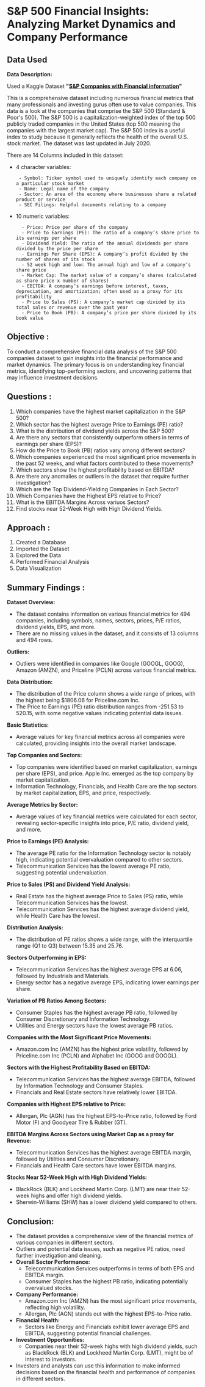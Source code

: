 # S&P 500 Financial Insights: Analyzing Market Dynamics and Company Performance

## Data Used

**Data Description:**

Used a Kaggle Dataset **"[S&P Companies with Financial information](https://www.kaggle.com/datasets/paytonfisher/sp-500-companies-with-financial-information)"**

This is a comprehensive dataset including numerous financial metrics that many professionals and investing gurus often use to value companies. This data is a look at the companies that comprise the S&P 500 (Standard & Poor's 500). The S&P 500 is a capitalization-weighted index of the top 500 publicly traded companies in the United States (top 500 meaning the companies with the largest market cap). The S&P 500 index is a useful index to study because it generally reflects the health of the overall U.S. stock market. The dataset was last updated in July 2020.

There are 14 Columns included in this dataset:
 - 4 character variables:

        - Symbol: Ticker symbol used to uniquely identify each company on a particular stock market
        - Name: Legal name of the company
        - Sector: An area of the economy where businesses share a related product or service
        - SEC Filings: Helpful documents relating to a company
- 10 numeric variables:

        - Price: Price per share of the company
        - Price to Earnings (PE): The ratio of a company’s share price to its earnings per share
        - Dividend Yield: The ratio of the annual dividends per share divided by the price per share
        - Earnings Per Share (EPS): A company’s profit divided by the number of shares of its stock
        - 52 week high and low: The annual high and low of a company’s share price
        - Market Cap: The market value of a company’s shares (calculated as share price x number of shares)
        - EBITDA: A company’s earnings before interest, taxes, depreciation, and amortization; often used as a proxy for its profitability
        - Price to Sales (PS): A company’s market cap divided by its total sales or revenue over the past year
        - Price to Book (PB): A company’s price per share divided by its book value


## Objective :
To conduct a comprehensive financial data analysis of the S&P 500 companies dataset to gain insights into the financial performance and market dynamics. The primary focus is on understanding key financial metrics, identifying top-performing sectors, and uncovering patterns that may influence investment decisions.

## Questions :
1. Which companies have the highest market capitalization in the S&P 500?
2. Which sector has the highest average Price to Earnings (PE) ratio?
3. What is the distribution of dividend yields across the S&P 500?
4. Are there any sectors that consistently outperform others in terms of earnings per share (EPS)?
5. How do the Price to Book (PB) ratios vary among different sectors?
6. Which companies experienced the most significant price movements in the past 52 weeks, and what factors contributed to these movements?
7. Which sectors show the highest profitability based on EBITDA?
8. Are there any anomalies or outliers in the dataset that require further investigation?
9. Which are the Top Dividend-Yielding Companies in Each Sector?
10. Which Companies have the Highest EPS relative to Price?
11. What is the EBITDA Margins Across variuos Sectors?
12. Find stocks near 52-Week High with High Dividend Yields.

## Approach :
1) Created a Database
2) Imported the Dataset
3) Explored the Data
4) Performed Financial Analysis
5) Data Visualization

## Summary Findings :
**Dataset Overview:**
- The dataset contains information on various financial metrics for 494 companies, including symbols, names, sectors, prices, P/E ratios, dividend yields, EPS, and more.
- There are no missing values in the dataset, and it consists of 13 columns and 494 rows.

**Outliers:**
- Outliers were identified in companies like Google (GOOGL, GOOG), Amazon (AMZN), and Priceline (PCLN) across various financial metrics.

**Data Distribution:**
- The distribution of the Price column shows a wide range of prices, with the highest being $1806.06 for Priceline.com Inc.
- The Price to Earnings (PE) ratio distribution ranges from -251.53 to 520.15, with some negative values indicating potential data issues.

**Basic Statistics:**
- Average values for key financial metrics across all companies were calculated, providing insights into the overall market landscape.

**Top Companies and Sectors:**
- Top companies were identified based on market capitalization, earnings per share (EPS), and price. Apple Inc. emerged as the top company by market capitalization.
- Information Technology, Financials, and Health Care are the top sectors by market capitalization, EPS, and price, respectively.

**Average Metrics by Sector:**
- Average values of key financial metrics were calculated for each sector, revealing sector-specific insights into price, P/E ratio, dividend yield, and more.

**Price to Earnings (PE) Analysis:**
- The average PE ratio for the Information Technology sector is notably high, indicating potential overvaluation compared to other sectors.
- Telecommunication Services has the lowest average PE ratio, suggesting potential undervaluation.

**Price to Sales (PS) and Dividend Yield Analysis:**
- Real Estate has the highest average Price to Sales (PS) ratio, while Telecommunication Services has the lowest.
- Telecommunication Services has the highest average dividend yield, while Health Care has the lowest.

**Distribution Analysis:**
- The distribution of PE ratios shows a wide range, with the interquartile range (Q1 to Q3) between 15.35 and 25.76.

**Sectors Outperforming in EPS:**
- Telecommunication Services has the highest average EPS at 6.06, followed by Industrials and Materials.
- Energy sector has a negative average EPS, indicating lower earnings per share.

**Variation of PB Ratios Among Sectors:**
- Consumer Staples has the highest average PB ratio, followed by Consumer Discretionary and Information Technology.
- Utilities and Energy sectors have the lowest average PB ratios.

**Companies with the Most Significant Price Movements:**
- Amazon.com Inc (AMZN) has the highest price volatility, followed by Priceline.com Inc (PCLN) and Alphabet Inc (GOOG and GOOGL).

**Sectors with the Highest Profitability Based on EBITDA:**
- Telecommunication Services has the highest average EBITDA, followed by Information Technology and Consumer Staples.
- Financials and Real Estate sectors have relatively lower EBITDA.

**Companies with Highest EPS relative to Price:**
- Allergan, Plc (AGN) has the highest EPS-to-Price ratio, followed by Ford Motor (F) and Goodyear Tire & Rubber (GT).

**EBITDA Margins Across Sectors using Market Cap as a proxy for Revenue:**
- Telecommunication Services has the highest average EBITDA margin, followed by Utilities and Consumer Discretionary.
- Financials and Health Care sectors have lower EBITDA margins.

**Stocks Near 52-Week High with High Dividend Yields:**
- BlackRock (BLK) and Lockheed Martin Corp. (LMT) are near their 52-week highs and offer high dividend yields.
- Sherwin-Williams (SHW) has a lower dividend yield compared to others.

## Conclusion:
- The dataset provides a comprehensive view of the financial metrics of various companies in different sectors.
- Outliers and potential data issues, such as negative PE ratios, need further investigation and cleaning.
- **Overall Sector Performance:**
    - Telecommunication Services outperforms in terms of both EPS and EBITDA margin.
    - Consumer Staples has the highest PB ratio, indicating potentially overvalued stocks.
- **Company Performance:**
    - Amazon.com Inc (AMZN) has the most significant price movements, reflecting high volatility.
    - Allergan, Plc (AGN) stands out with the highest EPS-to-Price ratio.
- **Financial Health:**
    - Sectors like Energy and Financials exhibit lower average EPS and EBITDA, suggesting potential financial challenges.
- **Investment Opportunities:**
    - Companies near their 52-week highs with high dividend yields, such as BlackRock (BLK) and Lockheed Martin Corp. (LMT), might be of interest to investors.
- Investors and analysts can use this information to make informed decisions based on the financial health and performance of companies in different sectors.




